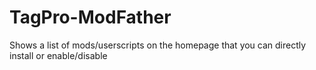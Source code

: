 # TagPro-ModFather
Shows a list of mods/userscripts on the homepage that you can directly install or enable/disable
